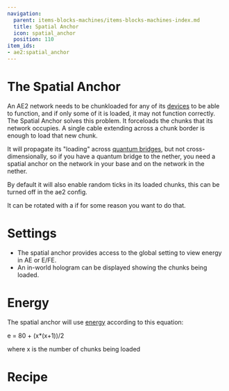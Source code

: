 ```yaml
---
navigation:
  parent: items-blocks-machines/items-blocks-machines-index.md
  title: Spatial Anchor
  icon: spatial_anchor
  position: 110
item_ids:
- ae2:spatial_anchor
---
```


# The Spatial Anchor

<BlockImage id="spatial_anchor" p:powered="true" scale="8" perspective="up" />

An AE2 network needs to be chunkloaded for any of its [devices](../ae2-mechanics/devices.md) to be able to function, and if only some of it is loaded,
it may not function correctly. The Spatial Anchor solves this problem. It forceloads the chunks that its network occupies.
A single cable extending across a chunk border is enough to load that new chunk.

It will propagate its "loading" across [quantum bridges](quantum_bridge.md), but not cross-dimensionally, so if you
have a quantum bridge to the nether, you need a spatial anchor on the network in your base and on the network in the nether.

By default it will also enable random ticks in its loaded chunks, this can be turned off in the ae2 config.

It can be rotated with a <ItemLink id="certus_quartz_wrench" /> if for some reason you want to do that.

# Settings

*   The spatial anchor provides access to the global setting to view energy in AE or E/FE.
*   An in-world hologram can be displayed showing the chunks being loaded.

# Energy

The spatial anchor will use [energy](../ae2-mechanics/energy.md) according to this equation:

e = 80 + (x\*(x+1))/2

where x is the number of chunks being loaded

# Recipe

<RecipeFor id="spatial_anchor" />
